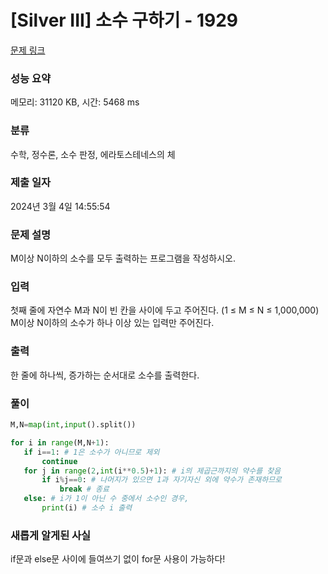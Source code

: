 # [Silver III] 소수 구하기 - 1929 

[문제 링크](https://www.acmicpc.net/problem/1929) 

### 성능 요약

메모리: 31120 KB, 시간: 5468 ms

### 분류

수학, 정수론, 소수 판정, 에라토스테네스의 체

### 제출 일자

2024년 3월 4일 14:55:54

### 문제 설명

<p>M이상 N이하의 소수를 모두 출력하는 프로그램을 작성하시오.</p>

### 입력 

 <p>첫째 줄에 자연수 M과 N이 빈 칸을 사이에 두고 주어진다. (1 ≤ M ≤ N ≤ 1,000,000) M이상 N이하의 소수가 하나 이상 있는 입력만 주어진다.</p>

### 출력 

 <p>한 줄에 하나씩, 증가하는 순서대로 소수를 출력한다.</p>

### 풀이
 ~~~python
M,N=map(int,input().split())

for i in range(M,N+1):
    if i==1: # 1은 소수가 아니므로 제외
        continue
    for j in range(2,int(i**0.5)+1): # i의 제곱근까지의 약수를 찾음
        if i%j==0: # 나머지가 있으면 1과 자기자신 외에 약수가 존재하므로
            break # 종료
    else: # i가 1이 아닌 수 중에서 소수인 경우,
        print(i) # 소수 i 출력
 ~~~

### 새롭게 알게된 사실
 <p>if문과 else문 사이에 들여쓰기 없이 for문 사용이 가능하다!</p>
